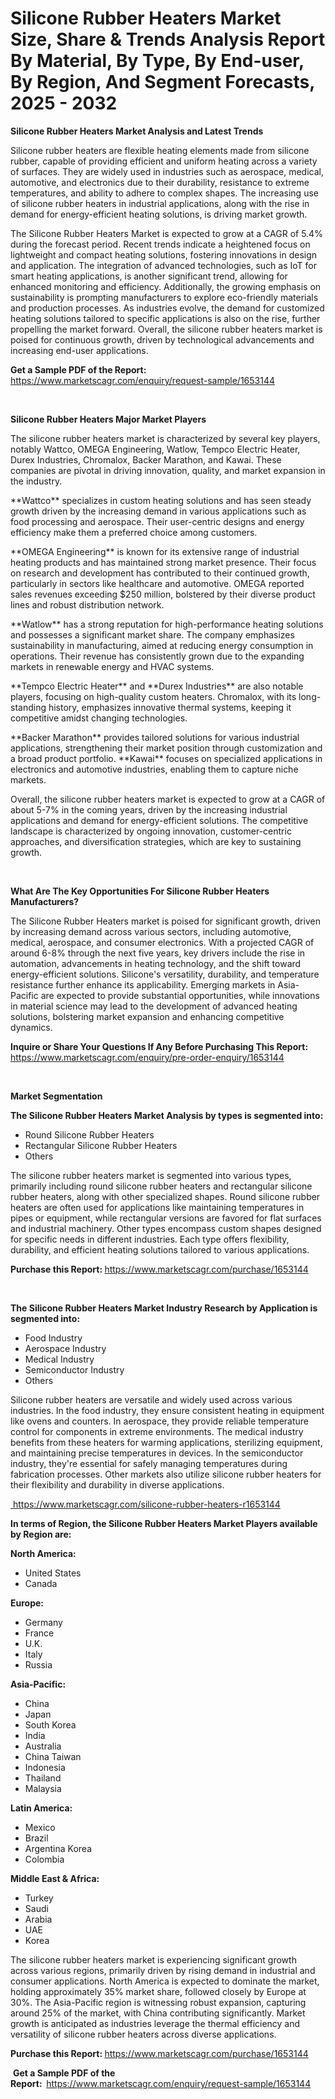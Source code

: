 <p><h1>Silicone Rubber Heaters Market Size, Share & Trends Analysis Report By Material, By Type, By End-user, By Region, And Segment Forecasts, 2025 - 2032</h1></p><p><strong>Silicone Rubber Heaters Market Analysis and Latest Trends</strong></p>
<p><p>Silicone rubber heaters are flexible heating elements made from silicone rubber, capable of providing efficient and uniform heating across a variety of surfaces. They are widely used in industries such as aerospace, medical, automotive, and electronics due to their durability, resistance to extreme temperatures, and ability to adhere to complex shapes. The increasing use of silicone rubber heaters in industrial applications, along with the rise in demand for energy-efficient heating solutions, is driving market growth.</p><p>The Silicone Rubber Heaters Market is expected to grow at a CAGR of 5.4% during the forecast period. Recent trends indicate a heightened focus on lightweight and compact heating solutions, fostering innovations in design and application. The integration of advanced technologies, such as IoT for smart heating applications, is another significant trend, allowing for enhanced monitoring and efficiency. Additionally, the growing emphasis on sustainability is prompting manufacturers to explore eco-friendly materials and production processes. As industries evolve, the demand for customized heating solutions tailored to specific applications is also on the rise, further propelling the market forward. Overall, the silicone rubber heaters market is poised for continuous growth, driven by technological advancements and increasing end-user applications.</p></p>
<p><strong>Get a Sample PDF of the Report:&nbsp;</strong> <a href="https://www.marketscagr.com/enquiry/request-sample/1653144?utm_campaign=3056&utm_medium=2&utm_source=Github&utm_content=ia&utm_term=16042025&utm_id=silicone-rubber-heaters">https://www.marketscagr.com/enquiry/request-sample/1653144</a></p>
<p>&nbsp;</p>
<p><strong>Silicone Rubber Heaters Major Market Players</strong></p>
<p><p>The silicone rubber heaters market is characterized by several key players, notably Wattco, OMEGA Engineering, Watlow, Tempco Electric Heater, Durex Industries, Chromalox, Backer Marathon, and Kawai. These companies are pivotal in driving innovation, quality, and market expansion in the industry.</p><p>**Wattco** specializes in custom heating solutions and has seen steady growth driven by the increasing demand in various applications such as food processing and aerospace. Their user-centric designs and energy efficiency make them a preferred choice among customers.</p><p>**OMEGA Engineering** is known for its extensive range of industrial heating products and has maintained strong market presence. Their focus on research and development has contributed to their continued growth, particularly in sectors like healthcare and automotive. OMEGA reported sales revenues exceeding $250 million, bolstered by their diverse product lines and robust distribution network.</p><p>**Watlow** has a strong reputation for high-performance heating solutions and possesses a significant market share. The company emphasizes sustainability in manufacturing, aimed at reducing energy consumption in operations. Their revenue has consistently grown due to the expanding markets in renewable energy and HVAC systems.</p><p>**Tempco Electric Heater** and **Durex Industries** are also notable players, focusing on high-quality custom heaters. Chromalox, with its long-standing history, emphasizes innovative thermal systems, keeping it competitive amidst changing technologies.</p><p>**Backer Marathon** provides tailored solutions for various industrial applications, strengthening their market position through customization and a broad product portfolio. **Kawai** focuses on specialized applications in electronics and automotive industries, enabling them to capture niche markets.</p><p>Overall, the silicone rubber heaters market is expected to grow at a CAGR of about 5-7% in the coming years, driven by the increasing industrial applications and demand for energy-efficient solutions. The competitive landscape is characterized by ongoing innovation, customer-centric approaches, and diversification strategies, which are key to sustaining growth.</p></p>
<p>&nbsp;</p>
<p><strong>What Are The Key Opportunities For Silicone Rubber Heaters Manufacturers?</strong></p>
<p><p>The Silicone Rubber Heaters market is poised for significant growth, driven by increasing demand across various sectors, including automotive, medical, aerospace, and consumer electronics. With a projected CAGR of around 6-8% through the next five years, key drivers include the rise in automation, advancements in heating technology, and the shift toward energy-efficient solutions. Silicone's versatility, durability, and temperature resistance further enhance its applicability. Emerging markets in Asia-Pacific are expected to provide substantial opportunities, while innovations in material science may lead to the development of advanced heating solutions, bolstering market expansion and enhancing competitive dynamics.</p></p>
<p><strong>Inquire or Share Your Questions If Any Before Purchasing This Report:</strong> <a href="https://www.marketscagr.com/enquiry/pre-order-enquiry/1653144?utm_campaign=3056&utm_medium=2&utm_source=Github&utm_content=ia&utm_term=16042025&utm_id=silicone-rubber-heaters">https://www.marketscagr.com/enquiry/pre-order-enquiry/1653144</a></p>
<p>&nbsp;</p>
<p><strong>Market Segmentation</strong></p>
<p><strong>The Silicone Rubber Heaters Market Analysis by types is segmented into:</strong></p>
<p><ul><li>Round Silicone Rubber Heaters</li><li>Rectangular Silicone Rubber Heaters</li><li>Others</li></ul></p>
<p><p>The silicone rubber heaters market is segmented into various types, primarily including round silicone rubber heaters and rectangular silicone rubber heaters, along with other specialized shapes. Round silicone rubber heaters are often used for applications like maintaining temperatures in pipes or equipment, while rectangular versions are favored for flat surfaces and industrial machinery. Other types encompass custom shapes designed for specific needs in different industries. Each type offers flexibility, durability, and efficient heating solutions tailored to various applications.</p></p>
<p><strong>Purchase this Report:&nbsp;</strong><a href="https://www.marketscagr.com/purchase/1653144?utm_campaign=3056&utm_medium=2&utm_source=Github&utm_content=ia&utm_term=16042025&utm_id=silicone-rubber-heaters">https://www.marketscagr.com/purchase/1653144</a></p>
<p>&nbsp;</p>
<p><strong>The Silicone Rubber Heaters Market Industry Research by Application is segmented into:</strong></p>
<p><ul><li>Food Industry</li><li>Aerospace Industry</li><li>Medical Industry</li><li>Semiconductor Industry</li><li>Others</li></ul></p>
<p><p>Silicone rubber heaters are versatile and widely used across various industries. In the food industry, they ensure consistent heating in equipment like ovens and counters. In aerospace, they provide reliable temperature control for components in extreme environments. The medical industry benefits from these heaters for warming applications, sterilizing equipment, and maintaining precise temperatures in devices. In the semiconductor industry, they're essential for safely managing temperatures during fabrication processes. Other markets also utilize silicone rubber heaters for their flexibility and durability in diverse applications.</p></p>
<p><a href="https://www.marketscagr.com/silicone-rubber-heaters-r1653144?utm_campaign=3056&utm_medium=2&utm_source=Github&utm_content=ia&utm_term=16042025&utm_id=silicone-rubber-heaters">&nbsp;https://www.marketscagr.com/silicone-rubber-heaters-r1653144</a></p>
<p><strong>In terms of Region, the Silicone Rubber Heaters Market Players available by Region are:</strong></p>
<p>
    <p> <strong> North America: </strong>
        <ul>
            <li>United States</li>
            <li>Canada</li>
        </ul>
        </p> 
    <p> <strong> Europe: </strong>
        <ul>
            <li>Germany</li>
            <li>France</li>
            <li>U.K.</li>
            <li>Italy</li>
            <li>Russia</li>
        </ul>
        </p> 
    <p> <strong> Asia-Pacific: </strong>
        <ul>
            <li>China</li>
            <li>Japan</li>
            <li>South Korea</li>
            <li>India</li>
            <li>Australia</li>
            <li>China Taiwan</li>
            <li>Indonesia</li>
            <li>Thailand</li>
            <li>Malaysia</li>
        </ul>
        </p> 
    <p> <strong> Latin America: </strong>
        <ul>
            <li>Mexico</li>
            <li>Brazil</li>
            <li>Argentina Korea</li>
            <li>Colombia</li>
        </ul>
        </p> 
    <p> <strong> Middle East & Africa: </strong>
        <ul>
            <li>Turkey</li>
            <li>Saudi</li>
            <li>Arabia</li>
            <li>UAE</li>
            <li>Korea</li>
        </ul>
    </p>
    </p>
<p><p>The silicone rubber heaters market is experiencing significant growth across various regions, primarily driven by rising demand in industrial and consumer applications. North America is expected to dominate the market, holding approximately 35% market share, followed closely by Europe at 30%. The Asia-Pacific region is witnessing robust expansion, capturing around 25% of the market, with China contributing significantly. Market growth is anticipated as industries leverage the thermal efficiency and versatility of silicone rubber heaters across diverse applications.</p></p>
<p><strong>Purchase this Report: </strong><a href="https://www.marketscagr.com/purchase/1653144?utm_campaign=3056&utm_medium=2&utm_source=Github&utm_content=ia&utm_term=16042025&utm_id=silicone-rubber-heaters">https://www.marketscagr.com/purchase/1653144</a></p>
<p>&nbsp;<strong>Get a Sample PDF of the Report:&nbsp;&nbsp;</strong><a href="https://www.marketscagr.com/enquiry/request-sample/1653144?utm_campaign=3056&utm_medium=2&utm_source=Github&utm_content=ia&utm_term=16042025&utm_id=silicone-rubber-heaters">https://www.marketscagr.com/enquiry/request-sample/1653144</a></p>
<p><strong></strong></p>
<p><p></p><p></p><p></p></p>